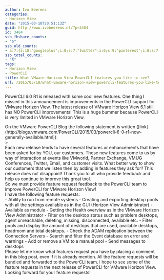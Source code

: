 ```yaml
---
author: Ivo Beerens
categories:
- Horizon View
date: "2015-03-18T20:51:13Z"
guid: http://www.ivobeerens.nl/?p=3484
id: 3484
ssb_fbshare_counts:
- "5"
ssb_old_counts:
- a:7:{s:10:"googleplus";i:0;s:7:"twitter";i:0;s:9:"pinterest";i:0;s:7:"fbshare";i:5;s:8:"linkedin";i:0;s:6:"reddit";i:0;s:6:"tumblr";i:0;}
ssb_total_counts:
- "5"
tags:
- Horizon View
- PowerCLI
title: What VMware Horizon View PowerCLI features you like to see?
url: /2015/03/18/what-vmware-horizon-view-powercli-features-you-like-to-see/
---
```


PowerCLI 6.0 R1 is released with some cool new features. One thing I missed in this announcement is improvements in the PowerCLI support for VMware Horizon View. The latest release of VMware Horizon View 6.1 still has NO PowerCLI improvements! This is a huge bummer because PowerCLI is very limited in VMware Horizon View.

<div>On the VMware PowerCLI Blog the following statement is written ([link](http://blogs.vmware.com/PowerCLI/2015/03/powercli-6-0-r1-now-generally-available.html)):</div>> <div>Each new release tends to have several features or enhancements that have been asked for by YOU, our customers. These new features come to us by way of interaction at events like VMworld, Partner Exchange, VMUG Conferences, Twitter, Email, and customer visits. What better way to show our customers that we listen then by adding in features they ask for? This release does not disappoint! Thank you to all who provide feedback and help us continue to improve this great tool.</div>

<div>So we must provide feature request feedback to the PowerCLI team to improve PowerCLI for VMware Horizon View!</div><div>I have the following feature requests:</div>- Ability to run from remote systems
- Creating and exporting desktop pools with all the settings available as in the GUI (Horizon View Administrator)
- Available as module
- Getting the Health overview as in the VMware Horizon View Administrator
- Filter on the desktop status such as problem desktops, agent unreachable, deleting, missing, disconnected, available etc.
- Filter pools and display the amount of desktops that are used, available desktops, headroom and total desktops.
- Check the ADAM replication between the Connection Servers
- Search and filter the Event database on error and warnings
- Add or remove a VM to a manual pool
- Send messages to desktops

<div>Please let me know what features request you have by placing a comment in this blog post, even if it is already mention. All the feature requests will be bundled and forwarded to the PowerCLI team. I hope to see some of the feature requests in the next release of PowerCLI for VMware Horizon View.</div><div></div><div>Looking forward for your feature requests!</div><div></div>

